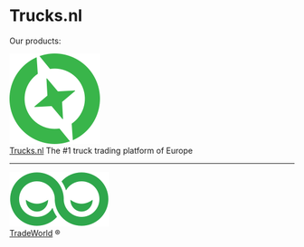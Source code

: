 # Trucks.nl

Our products:

[![Trucks.nl](tnl-logo.png)<br/>
Trucks.nl](https://www.trucks.nl/) The #1 truck trading platform of Europe

---

[![TradeWorld](tw-logo.png)<br/>
TradeWorld](https://tradeworld.eu/) ®

